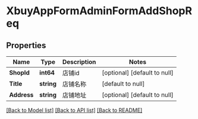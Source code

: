 # XbuyAppFormAdminFormAddShopReq

## Properties
Name | Type | Description | Notes
------------ | ------------- | ------------- | -------------
**ShopId** | **int64** | 店铺id | [optional] [default to null]
**Title** | **string** | 店铺名称 | [default to null]
**Address** | **string** | 店铺地址 | [optional] [default to null]

[[Back to Model list]](../README.md#documentation-for-models) [[Back to API list]](../README.md#documentation-for-api-endpoints) [[Back to README]](../README.md)


